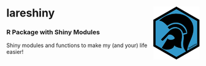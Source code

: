 # lareshiny <img src='man/figures/logo.png' align="right" height="139px" />

### R Package with Shiny Modules

Shiny modules and functions to make my (and your) life easier!
